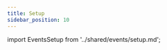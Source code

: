 ```yaml
---
title: Setup
sidebar_position: 10
---
```


import EventsSetup from '../shared/events/setup.md';

<EventsSetup />